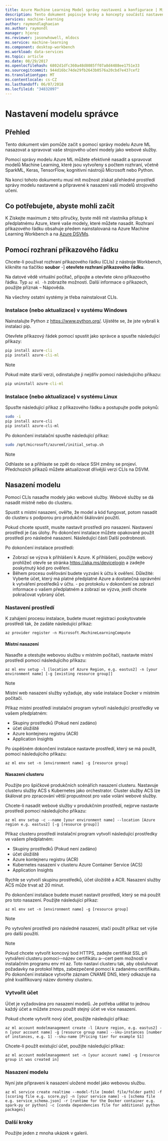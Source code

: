 ```yaml
---
title: Azure Machine Learning Model správy nastavení a konfigurace | Microsoft Docs
description: Tento dokument popisuje kroky a koncepty součástí nastavení a konfiguraci modelu správy v Azure Machine Learning.
services: machine-learning
author: raymondlaghaeian
ms.author: raymondl
manager: hjerez
ms.reviewer: jasonwhowell, mldocs
ms.service: machine-learning
ms.component: desktop-workbench
ms.workload: data-services
ms.topic: article
ms.date: 08/29/2017
ms.openlocfilehash: 6802d1dfc360a48d8085ff07a8d4488ee1751e33
ms.sourcegitcommit: 944d16bc74de29fb2643b0576a20cbd7e437cef2
ms.translationtype: MT
ms.contentlocale: cs-CZ
ms.lasthandoff: 06/07/2018
ms.locfileid: "34832097"
---
```

# <a name="model-management-setup"></a>Nastavení modelu správce

## <a name="overview"></a>Přehled
Tento dokument vám pomůže začít s pomocí správy modelu Azure ML nasazovat a spravovat vaše strojového učení modely jako webové služby. 

Pomocí správy modelu Azure ML můžete efektivně nasadit a spravovat modelů Machine Learning, které jsou vytvořeny s počtem rozhraní, včetně SparkML, Keras, TensorFlow, kognitivní nástrojů Microsoft nebo Python. 

Na konci tohoto dokumentu musí mít možnost získat přehledné prostředí správy modelu nastavené a připravené k nasazení vaší modelů strojového učení.

## <a name="what-you-need-to-get-started"></a>Co potřebujete, abyste mohli začít
K Získejte maximum z této příručky, byste měli mít vlastníka přístup k předplatnému Azure, které vaše modely, které můžete nasadit.
Rozhraní příkazového řádku obsahuje předem nainstalovaná na Azure Machine Learning Workbench a na [Azure DSVMs](https://docs.microsoft.com/azure/machine-learning/machine-learning-data-science-virtual-machine-overview).

## <a name="using-the-cli"></a>Pomocí rozhraní příkazového řádku
Chcete-li používat rozhraní příkazového řádku (CLIs) z nástroje Workbench, klikněte na tlačítko **soubor** -] **otevřete rozhraní příkazového řádku**. 

Na datové vědě virtuální počítač, připojte a otevřete okno příkazového řádku. Typ `az ml -h` zobrazíte možnosti. Další informace o příkazech, použijte příznak – Nápověda.

Na všechny ostatní systémy je třeba nainstalovat CLIs.

### <a name="installing-or-updating-on-windows"></a>Instalace (nebo aktualizace) v systému Windows

Nainstalujte Python z https://www.python.org/. Ujistěte se, že jste vybrali k instalaci pip.

Otevřete příkazový řádek pomocí spustit jako správce a spusťte následující příkazy:

```cmd
pip install azure-cli
pip install azure-cli-ml
```
 
>[!NOTE]
>Pokud máte starší verzi, odinstalujte ji nejdřív pomocí následujícího příkazu:
>

```cmd
pip uninstall azure-cli-ml
```

### <a name="installing-or-updating-on-linux"></a>Instalace (nebo aktualizace) v systému Linux
Spusťte následující příkaz z příkazového řádku a postupujte podle pokynů:

```bash
sudo -i
pip install azure-cli
pip install azure-cli-ml
```

Po dokončení instalační spusťte následující příkaz:

```bash
sudo /opt/microsoft/azureml/initial_setup.sh
```

>[!NOTE]
>Odhlaste se a přihlaste se zpět do relace SSH změny se projeví.
>Předchozích příkazů můžete aktualizovat dřívější verzi CLIs na DSVM.
>

## <a name="deploying-your-model"></a>Nasazení modelu
Pomocí CLIs nasaďte modely jako webové služby. Webové služby se dá nasadit místně nebo do clusteru.

Spustit s místní nasazení, ověřte, že model a kód fungovat, potom nasadit do clusteru s podporou pro produkční škálování použití.

Pokud chcete spustit, musíte nastavit prostředí pro nasazení. Nastavení prostředí je čas úlohy. Po dokončení instalace můžete opakovaně použít prostředí pro následné nasazení. Následující části Další podrobnosti.

Po dokončení instalace prostředí:
- Zobrazí se výzva k přihlášení k Azure. K přihlášení, použijte webový prohlížeč otevře se stránka https://aka.ms/devicelogin a zadejte poskytnutý kód pro ověření.
- Během procesu ověřování budete vyzváni k účtu k ověření. Důležité: Vyberte účet, který má platné předplatné Azure a dostatečná oprávnění k vytváření prostředků v účtu. - po protokolu v dokončení se zobrazí informace o vašem předplatném a zobrazí se výzva, jestli chcete pokračovat vybraný účet.

### <a name="environment-setup"></a>Nastavení prostředí
K zahájení procesu instalace, budete muset registraci poskytovatele prostředí tak, že zadáte následující příkaz:

```azurecli
az provider register -n Microsoft.MachineLearningCompute
```

#### <a name="local-deployment"></a>Místní nasazení
Nasaďte a otestujte webovou službu v místním počítači, nastavte místní prostředí pomocí následujícího příkazu:

```azurecli
az ml env setup -l [location of Azure Region, e.g. eastus2] -n [your environment name] [-g [existing resource group]]
```
>[!NOTE] 
>Místní web nasazení služby vyžaduje, aby vaše instalace Docker v místním počítači. 
>

Příkaz místní prostředí instalační program vytvoří následující prostředky ve vašem předplatném:
- Skupiny prostředků (Pokud není zadáno)
- účet úložiště
- Azure kontejneru registru (ACR)
- Application Insights

Po úspěšném dokončení instalace nastavte prostředí, který se má použít, pomocí následujícího příkazu:

```azurecli
az ml env set -n [environment name] -g [resource group]
```

#### <a name="cluster-deployment"></a>Nasazení clusteru
Použijte pro špičkové produkčních scénářích nasazení clusteru. Nastavuje clusteru služby ACS s Kubernetes jako orchestrator. Cluster služby ACS lze škálovat pro zpracování větší propustnost pro vaše volání webové služby.

Chcete-li nasadit webové služby v produkčním prostředí, nejprve nastavte prostředí pomocí následujícího příkazu:

```azurecli
az ml env setup -c --name [your environment name] --location [Azure region e.g. eastus2] [-g [resource group]]
```

Příkaz clusteru prostředí instalační program vytvoří následující prostředky ve vašem předplatném:
- Skupiny prostředků (Pokud není zadáno)
- účet úložiště
- Azure kontejneru registru (ACR)
- Kubernetes nasazení v clusteru Azure Container Service (ACS)
- Application Insights

Rychle se vytvoří skupinu prostředků, účet úložiště a ACR. Nasazení služby ACS může trvat až 20 minut. 

Po dokončení instalace budete muset nastavit prostředí, který se má použít pro toto nasazení. Použijte následující příkaz:

```azurecli
az ml env set -n [environment name] -g [resource group]
```

>[!NOTE] 
> Po vytvoření prostředí pro následné nasazení, stačí použít příkaz set výše pro další použití.
>

>[!NOTE] 
>Pokud chcete vytvořit koncový bod HTTPS, zadejte certifikát SSL při vytváření clusteru pomocí--název certifikátu a--cert pem možnosti v instalačním programu env ml az. Toto nastaví clusteru tak, aby obsluhovat požadavky na protokol https, zabezpečené pomocí k zadanému certifikátu. Po dokončení instalace vytvořte záznam CNAME DNS, který odkazuje na plně kvalifikovaný název domény clusteru.

### <a name="create-an-account"></a>Vytvořit účet
Účet je vyžadována pro nasazení modelů. Je potřeba udělat to jednou každý účet a můžete znovu použít stejný účet ve více nasazení.

Pokud chcete vytvořit nový účet, použijte následující příkaz:

```azurecli
az ml account modelmanagement create -l [Azure region, e.g. eastus2] -n [your account name] -g [resource group name] --sku-instances [number of instances, e.g. 1] --sku-name [Pricing tier for example S1]
```

Chcete-li použít existující účet, použijte následující příkaz:
```azurecli
az ml account modelmanagement set -n [your account name] -g [resource group it was created in]
```

### <a name="deploy-your-model"></a>Nasazení modelu
Nyní jste připraveni k nasazení uložené model jako webovou službu. 

```azurecli
az ml service create realtime --model-file [model file/folder path] -f [scoring file e.g. score.py] -n [your service name] -s [schema file e.g. service_schema.json] -r [runtime for the Docker container e.g. spark-py or python] -c [conda dependencies file for additional python packages]
```

### <a name="next-steps"></a>Další kroky
Použijte jeden z mnoha ukázek v galerii.
